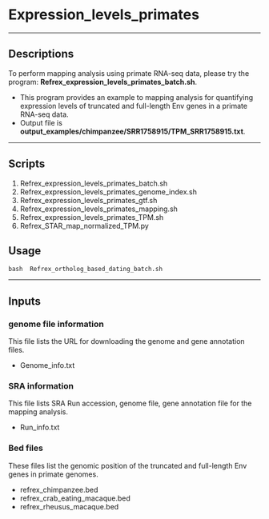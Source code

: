 # Expression_levels_primates  

**  **  
## Descriptions  
To perform mapping analysis using primate RNA-seq data, please try the program: **Refrex_expression_levels_primates_batch.sh**.  

- This program provides an example to mapping analysis for quantifying expression levels of truncated and full-length Env genes in a primate RNA-seq data.  
- Output file is **output_examples/chimpanzee/SRR1758915/TPM_SRR1758915.txt**.  

** **  
## Scripts  
1. Refrex_expression_levels_primates_batch.sh  
2. Refrex_expression_levels_primates_genome_index.sh  
3. Refrex_expression_levels_primates_gtf.sh  
4. Refrex_expression_levels_primates_mapping.sh  
5. Refrex_expression_levels_primates_TPM.sh  
6. Refrex_STAR_map_normalized_TPM.py  

## Usage
```
bash  Refrex_ortholog_based_dating_batch.sh 
``` 

**  **  
## Inputs
### genome file information
This file lists the URL for downloading the genome and gene annotation files.  
- Genome_info.txt

### SRA information  
This file lists SRA Run accession, genome file, gene annotation file for the mapping analysis.  
- Run_info.txt  

### Bed files
These files list the genomic position of the truncated and full-length Env genes in primate genomes.  
- refrex_chimpanzee.bed  
- refrex_crab_eating_macaque.bed  
- refrex_rheusus_macaque.bed  

